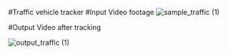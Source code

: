 #Traffic vehicle tracker
#Input Video footage
![sample_traffic (1)](https://github.com/h-h-v/UTV/assets/80401092/da5c939c-4a26-42f6-be1f-db5442806068)


#Output Video after tracking


![output_traffic (1)](https://github.com/h-h-v/UTV/assets/80401092/316c6267-4530-436b-8638-8b1b136cea44)
